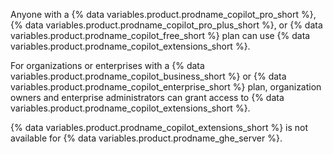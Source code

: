 Anyone with a {% data variables.product.prodname_copilot_pro_short %}, {% data variables.product.prodname_copilot_pro_plus_short %}, or {% data variables.product.prodname_copilot_free_short %} plan can use {% data variables.product.prodname_copilot_extensions_short %}.

For organizations or enterprises with a {% data variables.product.prodname_copilot_business_short %} or {% data variables.product.prodname_copilot_enterprise_short %} plan, organization owners and enterprise administrators can grant access to {% data variables.product.prodname_copilot_extensions_short %}.

{% data variables.product.prodname_copilot_extensions_short %} is not available for {% data variables.product.prodname_ghe_server %}.
